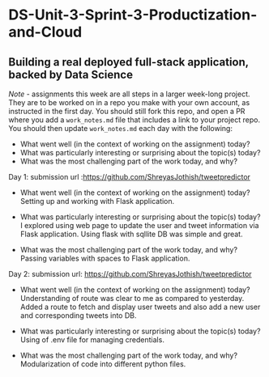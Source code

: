 # DS-Unit-3-Sprint-3-Productization-and-Cloud
Building a real deployed full-stack application, backed by Data Science
--------------------

*Note* - assignments this week are all steps in a larger week-long project. They
are to be worked on in a repo you make with your own account, as instructed in
the first day. You should still fork this repo, and open a PR where you add a
`work_notes.md` file that includes a link to your project repo. You should then
update `work_notes.md` each day with the following:

- What went well (in the context of working on the assignment) today?
- What was particularly interesting or surprising about the topic(s) today?
- What was the most challenging part of the work today, and why?

Day 1:
submission url :https://github.com/ShreyasJothish/tweetpredictor

- What went well (in the context of working on the assignment) today?
Setting up and working with Flask application.

- What was particularly interesting or surprising about the topic(s) today?
I explored using web page to update the user and tweet information via Flask application.
Using flask with sqllite DB was simple and great.

- What was the most challenging part of the work today, and why?
Passing variables with spaces to Flask application.

Day 2:
submission url: https://github.com/ShreyasJothish/tweetpredictor

- What went well (in the context of working on the assignment) today?
Understanding of route was clear to me as compared to yesterday.
Added a route to fetch and display user tweets and also add a new user and corresponding tweets into DB. 

- What was particularly interesting or surprising about the topic(s) today?
Using of .env file for managing credentials.

- What was the most challenging part of the work today, and why?
Modularization of code into different python files.

